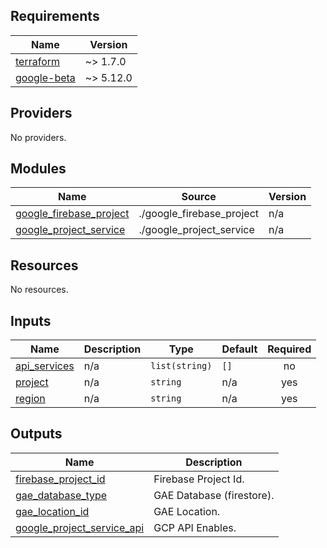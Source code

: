 <!-- BEGIN_TF_DOCS -->
## Requirements

| Name | Version |
|------|---------|
| <a name="requirement_terraform"></a> [terraform](#requirement\_terraform) | ~> 1.7.0 |
| <a name="requirement_google-beta"></a> [google-beta](#requirement\_google-beta) | ~> 5.12.0 |

## Providers

No providers.

## Modules

| Name | Source | Version |
|------|--------|---------|
| <a name="module_google_firebase_project"></a> [google\_firebase\_project](#module\_google\_firebase\_project) | ./google_firebase_project | n/a |
| <a name="module_google_project_service"></a> [google\_project\_service](#module\_google\_project\_service) | ./google_project_service | n/a |

## Resources

No resources.

## Inputs

| Name | Description | Type | Default | Required |
|------|-------------|------|---------|:--------:|
| <a name="input_api_services"></a> [api\_services](#input\_api\_services) | n/a | `list(string)` | `[]` | no |
| <a name="input_project"></a> [project](#input\_project) | n/a | `string` | n/a | yes |
| <a name="input_region"></a> [region](#input\_region) | n/a | `string` | n/a | yes |

## Outputs

| Name | Description |
|------|-------------|
| <a name="output_firebase_project_id"></a> [firebase\_project\_id](#output\_firebase\_project\_id) | Firebase Project Id. |
| <a name="output_gae_database_type"></a> [gae\_database\_type](#output\_gae\_database\_type) | GAE Database (firestore). |
| <a name="output_gae_location_id"></a> [gae\_location\_id](#output\_gae\_location\_id) | GAE Location. |
| <a name="output_google_project_service_api"></a> [google\_project\_service\_api](#output\_google\_project\_service\_api) | GCP API Enables. |
<!-- END_TF_DOCS -->